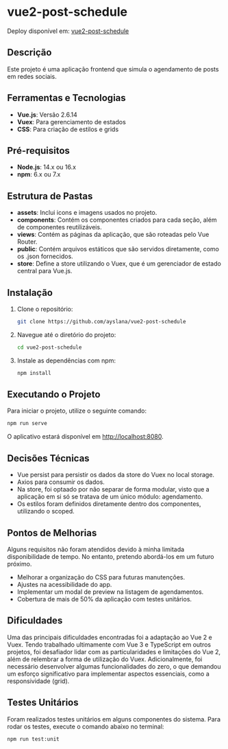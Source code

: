 # vue2-post-schedule

Deploy disponível em: [vue2-post-schedule](https://vue2-post-schedule.vercel.app)

## Descrição

Este projeto é uma aplicação frontend que simula o agendamento de posts em redes sociais.

## Ferramentas e Tecnologias

- **Vue.js**: Versão 2.6.14
- **Vuex**: Para gerenciamento de estados
- **CSS**: Para criação de estilos e grids

## Pré-requisitos

- **Node.js**: 14.x ou 16.x
- **npm**: 6.x ou 7.x

## Estrutura de Pastas

- **assets**: Inclui icons e imagens usados no projeto.
- **components**: Contém os componentes criados para cada seção, além de componentes reutilizáveis.
- **views**: Contém as páginas da aplicação, que são roteadas pelo Vue Router.
- **public**: Contém arquivos estáticos que são servidos diretamente, como os .json fornecidos.
- **store**: Define a store utilizando o Vuex, que é um gerenciador de estado central para Vue.js.

## Instalação

1. Clone o repositório:

   ```bash
   git clone https://github.com/ayslana/vue2-post-schedule

   ```

2. Navegue até o diretório do projeto:

   ```bash
   cd vue2-post-schedule

   ```

3. Instale as dependências com npm:

   ```bash
   npm install

   ```

## Executando o Projeto

Para iniciar o projeto, utilize o seguinte comando:

```bash
npm run serve

```

O aplicativo estará disponível em [http://localhost:8080](http://localhost:8080).

## Decisões Técnicas

- Vue persist para persistir os dados da store do Vuex no local storage.
- Axios para consumir os dados.
- Na store, foi optaado por não separar de forma modular, visto que a aplicação em si só se tratava de um único módulo: agendamento.
- Os estilos foram definidos diretamente dentro dos componentes, utilizando o scoped.

## Pontos de Melhorias

Alguns requisitos não foram atendidos devido à minha limitada disponibilidade de tempo. No entanto, pretendo abordá-los em um futuro próximo.

- Melhorar a organização do CSS para futuras manutenções.
- Ajustes na acessibilidade do app.
- Implementar um modal de preview na listagem de agendamentos.
- Cobertura de mais de 50% da aplicação com testes unitários.

## Dificuldades

Uma das principais dificuldades encontradas foi a adaptação ao Vue 2 e Vuex. Tendo trabalhado ultimamente com Vue 3 e TypeScript em outros projetos, foi desafiador lidar com as particularidades e limitações do Vue 2, além de relembrar a forma de utilização do Vuex. Adicionalmente, foi necessário desenvolver algumas funcionalidades do zero, o que demandou um esforço significativo para implementar aspectos essenciais, como a responsividade (grid).

## Testes Unitários

Foram realizados testes unitários em alguns componentes do sistema. Para rodar os testes, execute o comando abaixo no terminal:

```bash
npm run test:unit

```
